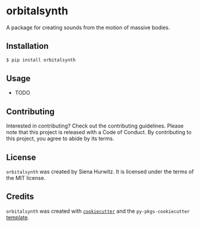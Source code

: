 # orbitalsynth

A package for creating sounds from the motion of massive bodies.

## Installation

```bash
$ pip install orbitalsynth
```

## Usage

- TODO

## Contributing

Interested in contributing? Check out the contributing guidelines. Please note that this project is released with a Code of Conduct. By contributing to this project, you agree to abide by its terms.

## License

`orbitalsynth` was created by Siena Hurwitz. It is licensed under the terms of the MIT license.

## Credits

`orbitalsynth` was created with [`cookiecutter`](https://cookiecutter.readthedocs.io/en/latest/) and the `py-pkgs-cookiecutter` [template](https://github.com/py-pkgs/py-pkgs-cookiecutter).
